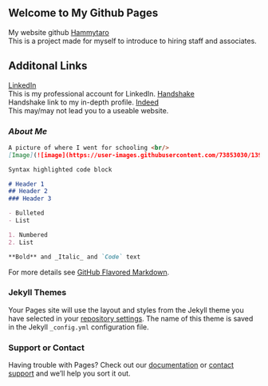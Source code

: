## Welcome to My Github Pages

My website github [Hammytaro](https://github.com/Hammytaro/cse4050/edit/gh-pages/index.md) <br/>
This is a project made for myself to introduce to hiring staff and associates. 


## Additonal Links
[LinkedIn](https://https://www.linkedin.com/in/sean-akins-csegame-designer/) <br/>
This is my professional account for LinkedIn.
[Handshake](https://csusb.joinhandshake.com/users/8592457) <br/>
Handshake link to my in-depth profile. 
[Indeed](https://my.indeed.com/resume?hl=en&co=US&from=gnav-acme--jobseeker-contributions-webapp/) <br/>
This may/may not lead you to a useable website. 

### _About Me_



```markdown
A picture of where I went for schooling <br/>
[Image](![image](https://user-images.githubusercontent.com/73853030/139179628-824d6b02-8751-4d48-a582-fa9478fbcf61.png)

Syntax highlighted code block

# Header 1
## Header 2
### Header 3

- Bulleted
- List

1. Numbered
2. List

**Bold** and _Italic_ and `Code` text

```

For more details see [GitHub Flavored Markdown](https://guides.github.com/features/mastering-markdown/).

### Jekyll Themes

Your Pages site will use the layout and styles from the Jekyll theme you have selected in your [repository settings](https://github.com/Hammytaro/cse4050/settings/pages). The name of this theme is saved in the Jekyll `_config.yml` configuration file.

### Support or Contact

Having trouble with Pages? Check out our [documentation](https://docs.github.com/categories/github-pages-basics/) or [contact support](https://support.github.com/contact) and we’ll help you sort it out.
